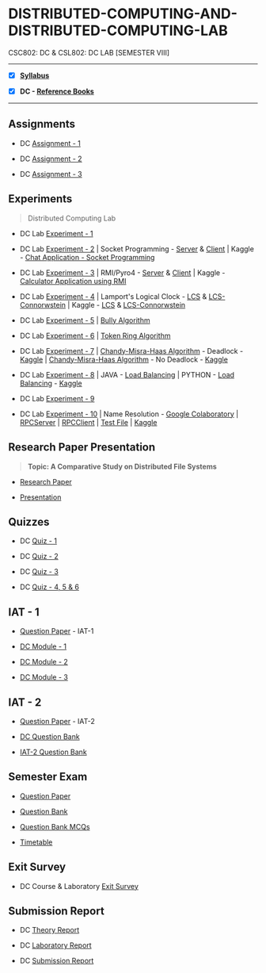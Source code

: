 # DISTRIBUTED-COMPUTING-AND-DISTRIBUTED-COMPUTING-LAB
 CSC802: DC & CSL802: DC LAB [SEMESTER VIII]

---
 
 - [X] **[Syllabus](https://github.com/Amey-Thakur/DISTRIBUTED-COMPUTING-AND-DISTRIBUTED-COMPUTING-LAB/blob/main/MU%20SEM%20VIII%20SYLLABUS.pdf)**
 
 - [X] **DC - [Reference Books](https://github.com/Amey-Thakur/DISTRIBUTED-COMPUTING-AND-DISTRIBUTED-COMPUTING-LAB/tree/main/Reference%20Books)**

---

## Assignments

 - DC [Assignment - 1](https://github.com/Amey-Thakur/DISTRIBUTED-COMPUTING-AND-DISTRIBUTED-COMPUTING-LAB/blob/main/Assignments/AMEY_B-50_DC_ASSIGNMENT-1.pdf)
 
 - DC [Assignment - 2](https://github.com/Amey-Thakur/DISTRIBUTED-COMPUTING-AND-DISTRIBUTED-COMPUTING-LAB/blob/main/Assignments/AMEY_B-50_DC_ASSIGNMENT-2.pdf)
 
 - DC [Assignment - 3](https://github.com/Amey-Thakur/DISTRIBUTED-COMPUTING-AND-DISTRIBUTED-COMPUTING-LAB/blob/main/Assignments/AMEY_B-50_DC_ASSIGNMENT-3.pdf)


## Experiments 
 
 >Distributed Computing Lab
 
 - DC Lab [Experiment - 1](https://github.com/Amey-Thakur/DISTRIBUTED-COMPUTING-AND-DISTRIBUTED-COMPUTING-LAB/blob/main/Experiments/Experiment%201/AMEY_B-50_DCL_EXPERIMENT-1.pdf)
 
 - DC Lab [Experiment - 2](https://github.com/Amey-Thakur/DISTRIBUTED-COMPUTING-AND-DISTRIBUTED-COMPUTING-LAB/blob/main/Experiments/Experiment%202/AMEY_B-50_DCL_EXPERIMENT-2.pdf) | Socket Programming - [Server](https://github.com/Amey-Thakur/DISTRIBUTED-COMPUTING-AND-DISTRIBUTED-COMPUTING-LAB/blob/main/Experiments/Experiment%202/server.py) & [Client](https://github.com/Amey-Thakur/DISTRIBUTED-COMPUTING-AND-DISTRIBUTED-COMPUTING-LAB/blob/main/Experiments/Experiment%202/client.py) | Kaggle - [Chat Application - Socket Programming](https://www.kaggle.com/ameythakur20/chat-application-socket-programming)
 
 - DC Lab [Experiment - 3](https://github.com/Amey-Thakur/DISTRIBUTED-COMPUTING-AND-DISTRIBUTED-COMPUTING-LAB/blob/main/Experiments/Experiment%203/AMEY_B-50_DCL_EXPERIMENT-3.pdf) | RMI/Pyro4 - [Server](https://github.com/Amey-Thakur/DISTRIBUTED-COMPUTING-AND-DISTRIBUTED-COMPUTING-LAB/blob/main/Experiments/Experiment%203/server.py) & [Client](https://github.com/Amey-Thakur/DISTRIBUTED-COMPUTING-AND-DISTRIBUTED-COMPUTING-LAB/blob/main/Experiments/Experiment%203/client.py) | Kaggle - [Calculator Application using RMI](https://www.kaggle.com/ameythakur20/calculator-application-using-rmi)
 
 - DC Lab [Experiment - 4](https://github.com/Amey-Thakur/DISTRIBUTED-COMPUTING-AND-DISTRIBUTED-COMPUTING-LAB/blob/main/Experiments/Experiment%204/AMEY_B-50_DCL_EXPERIMENT-4.pdf) | Lamport's Logical Clock - [LCS](https://github.com/Amey-Thakur/DISTRIBUTED-COMPUTING-AND-DISTRIBUTED-COMPUTING-LAB/blob/main/Experiments/Experiment%204/LCS.py) & [LCS-Connorwstein](https://github.com/Amey-Thakur/DISTRIBUTED-COMPUTING-AND-DISTRIBUTED-COMPUTING-LAB/blob/main/Experiments/Experiment%204/LCS-Connorwstein.py) | Kaggle - [LCS](https://www.kaggle.com/ameythakur20/lamport-s-logical-clock-lcs) & [LCS-Connorwstein](https://www.kaggle.com/ameythakur20/lamport-s-logical-clock-lcs-connorwstein)
 
 - DC Lab [Experiment - 5](https://github.com/Amey-Thakur/DISTRIBUTED-COMPUTING-AND-DISTRIBUTED-COMPUTING-LAB/blob/main/Experiments/Experiment%205/AMEY_B-50_DCL_EXPERIMENT-5.pdf) | [Bully Algorithm](https://github.com/Amey-Thakur/DISTRIBUTED-COMPUTING-AND-DISTRIBUTED-COMPUTING-LAB/blob/main/Experiments/Experiment%205/Bully.java)
 
 - DC Lab [Experiment - 6](https://github.com/Amey-Thakur/DISTRIBUTED-COMPUTING-AND-DISTRIBUTED-COMPUTING-LAB/blob/main/Experiments/Experiment%206/AMEY_B-50_DCL_EXPERIMENT-6.pdf) | [Token Ring Algorithm](https://github.com/Amey-Thakur/DISTRIBUTED-COMPUTING-AND-DISTRIBUTED-COMPUTING-LAB/blob/main/Experiments/Experiment%206/TokenRing.java)
 
 - DC Lab [Experiment - 7](https://github.com/Amey-Thakur/DISTRIBUTED-COMPUTING-AND-DISTRIBUTED-COMPUTING-LAB/blob/main/Experiments/Experiment%207/AMEY_B-50_DCL_EXPERIMENT-7.pdf) | [Chandy-Misra-Haas Algorithm](https://github.com/Amey-Thakur/DISTRIBUTED-COMPUTING-AND-DISTRIBUTED-COMPUTING-LAB/blob/main/Experiments/Experiment%207/ChandyMisraHaas%20(Deadlock).py) - Deadlock - [Kaggle](https://www.kaggle.com/ameythakur20/chandy-misra-haas-algorithm-deadlock) | [Chandy-Misra-Haas Algorithm](https://github.com/Amey-Thakur/DISTRIBUTED-COMPUTING-AND-DISTRIBUTED-COMPUTING-LAB/blob/main/Experiments/Experiment%207/ChandyMisraHaas%20(No%20Deadlock).py) - No Deadlock - [Kaggle](https://www.kaggle.com/ameythakur20/chandy-misra-haas-algorithm-no-deadlock)
 
 - DC Lab [Experiment - 8](https://github.com/Amey-Thakur/DISTRIBUTED-COMPUTING-AND-DISTRIBUTED-COMPUTING-LAB/blob/main/Experiments/Experiment%208/AMEY_B-50_DCL_EXPERIMENT-8.pdf) | JAVA - [Load Balancing](https://github.com/Amey-Thakur/DISTRIBUTED-COMPUTING-AND-DISTRIBUTED-COMPUTING-LAB/blob/main/Experiments/Experiment%208/LoadBalancing.java) | PYTHON - [Load Balancing](https://github.com/Amey-Thakur/DISTRIBUTED-COMPUTING-AND-DISTRIBUTED-COMPUTING-LAB/blob/main/Experiments/Experiment%208/LoadBalancing.py) - [Kaggle](https://www.kaggle.com/ameythakur20/load-balancing)
 
 - DC Lab [Experiment - 9](https://github.com/Amey-Thakur/DISTRIBUTED-COMPUTING-AND-DISTRIBUTED-COMPUTING-LAB/blob/main/Experiments/Experiment%209/AMEY_B-50_DCL_EXPERIMENT-9.pdf) 
 
 - DC Lab [Experiment - 10](https://github.com/Amey-Thakur/DISTRIBUTED-COMPUTING-AND-DISTRIBUTED-COMPUTING-LAB/blob/main/Experiments/Experiment%2010/AMEY_B-50_DCL_EXPERIMENT-10.pdf) | Name Resolution - [Google Colaboratory](https://github.com/Amey-Thakur/DISTRIBUTED-COMPUTING-AND-DISTRIBUTED-COMPUTING-LAB/blob/main/Experiments/Experiment%2010/Name_Resolution.ipynb) | [RPCServer](https://github.com/Amey-Thakur/DISTRIBUTED-COMPUTING-AND-DISTRIBUTED-COMPUTING-LAB/blob/main/Experiments/Experiment%2010/RpcServer.py) | [RPCClient](https://github.com/Amey-Thakur/DISTRIBUTED-COMPUTING-AND-DISTRIBUTED-COMPUTING-LAB/blob/main/Experiments/Experiment%2010/Rpcclient.py) | [Test File](https://github.com/Amey-Thakur/DISTRIBUTED-COMPUTING-AND-DISTRIBUTED-COMPUTING-LAB/blob/main/Experiments/Experiment%2010/Data/test.txt) | [Kaggle](https://www.kaggle.com/code/ameythakur20/name-resolution)


## Research Paper Presentation

 >**Topic: A Comparative Study on Distributed File Systems**

 - [Research Paper](https://github.com/Amey-Thakur/DISTRIBUTED-COMPUTING-AND-DISTRIBUTED-COMPUTING-LAB/blob/main/RPP/AMEY_B-50_DC_RPP/A_Comparative_Study_on_Distributed_File_Systems.pdf)
 
 - [Presentation](https://github.com/Amey-Thakur/DISTRIBUTED-COMPUTING-AND-DISTRIBUTED-COMPUTING-LAB/blob/main/RPP/AMEY_B-50_DC_RPP/A%20COMPARATIVE%20STUDY%20ON%20DISTRIBUTED%20FILE%20SYSTEMS.pdf)


## Quizzes 
 
 - DC [Quiz - 1](https://github.com/Amey-Thakur/DISTRIBUTED-COMPUTING-AND-DISTRIBUTED-COMPUTING-LAB/blob/main/Quizzes/DC_1_FH_22%5Bco1%5D.pdf)
 
 - DC [Quiz - 2](https://github.com/Amey-Thakur/DISTRIBUTED-COMPUTING-AND-DISTRIBUTED-COMPUTING-LAB/blob/main/Quizzes/DS_2_FH_22%5Bco2%5D.pdf)
 
 - DC [Quiz - 3](https://github.com/Amey-Thakur/DISTRIBUTED-COMPUTING-AND-DISTRIBUTED-COMPUTING-LAB/blob/main/Quizzes/DS_3_FH_22%5Bco3%5D.pdf)

 - DC [Quiz - 4, 5 & 6](https://github.com/Amey-Thakur/DISTRIBUTED-COMPUTING-AND-DISTRIBUTED-COMPUTING-LAB/blob/main/Quizzes/QUIZ%20II%20for%20Distributed%20Computing_Mod-IV%20to%20Mod-VI.pdf)


## IAT - 1

 - [Question Paper](https://github.com/Amey-Thakur/DISTRIBUTED-COMPUTING-AND-DISTRIBUTED-COMPUTING-LAB/blob/main/IAT-1/DC%20IAT-1%20Question%20Paper.pdf) - IAT-1
 
 - [DC Module - 1](https://github.com/Amey-Thakur/DISTRIBUTED-COMPUTING-AND-DISTRIBUTED-COMPUTING-LAB/blob/main/IAT-1/DC_Module_1-Introduction_to_Distributed_Computing.pdf)
 
 - [DC Module - 2](https://github.com/Amey-Thakur/DISTRIBUTED-COMPUTING-AND-DISTRIBUTED-COMPUTING-LAB/blob/main/IAT-1/DC_Module_2-Communication.pdf)
 
 - [DC Module - 3](https://github.com/Amey-Thakur/DISTRIBUTED-COMPUTING-AND-DISTRIBUTED-COMPUTING-LAB/blob/main/IAT-1/DC_Module_3-Synchronization.pdf) 
 
 
## IAT - 2

 - [Question Paper](https://github.com/Amey-Thakur/DISTRIBUTED-COMPUTING-AND-DISTRIBUTED-COMPUTING-LAB/blob/main/IAT-2/DC_IAT-2_Question_Paper.pdf) - IAT-2
 
 - [DC Question Bank](https://github.com/Amey-Thakur/DISTRIBUTED-COMPUTING-AND-DISTRIBUTED-COMPUTING-LAB/blob/main/IAT-2/DC_UT_2_QB.pdf)
 
 - [IAT-2 Question Bank](https://github.com/Amey-Thakur/DISTRIBUTED-COMPUTING-AND-DISTRIBUTED-COMPUTING-LAB/blob/main/IAT-2/DC_QB.pdf)


## Semester Exam

 - [Question Paper]()
 
 - [Question Bank](https://github.com/Amey-Thakur/DISTRIBUTED-COMPUTING-AND-DISTRIBUTED-COMPUTING-LAB/blob/main/Semester%20Exam/DC_Question_Bank.pdf)
 
 - [Question Bank MCQs](https://github.com/Amey-Thakur/DISTRIBUTED-COMPUTING-AND-DISTRIBUTED-COMPUTING-LAB/blob/main/Semester%20Exam/DC_QB_SOLVED.pdf)
 
 - [Timetable](https://github.com/Amey-Thakur/DISTRIBUTED-COMPUTING-AND-DISTRIBUTED-COMPUTING-LAB/blob/main/Semester%20Exam/Semester%208%20Timetable.pdf)


## Exit Survey

 - DC Course & Laboratory [Exit Survey](https://github.com/Amey-Thakur/DISTRIBUTED-COMPUTING-AND-DISTRIBUTED-COMPUTING-LAB/blob/main/Exit%20Survey/Distributed%20Computing%20Exit%20Survey.pdf)


## Submission Report

 - DC [Theory Report](https://github.com/Amey-Thakur/DISTRIBUTED-COMPUTING-AND-DISTRIBUTED-COMPUTING-LAB/blob/main/Submission%20Report/Report_Viewer%20%5BTheory%5D.pdf)
 
 - DC [Laboratory Report](https://github.com/Amey-Thakur/DISTRIBUTED-COMPUTING-AND-DISTRIBUTED-COMPUTING-LAB/blob/main/Submission%20Report/Report_Viewer%20%5BLaboratory%5D.pdf)
 
 - DC [Submission Report](https://github.com/Amey-Thakur/DISTRIBUTED-COMPUTING-AND-DISTRIBUTED-COMPUTING-LAB/blob/main/Submission%20Report/AMEY_B-50_DC_SUBMISSION_REPORT.pdf)

